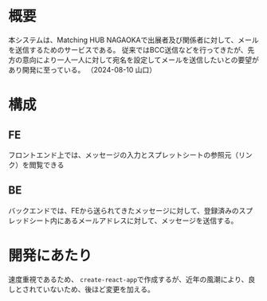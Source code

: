 # 概要
本システムは、Matching HUB NAGAOKAで出展者及び関係者に対して、メールを送信するためのサービスである。
従来ではBCC送信などを行ってきたが、先方の意向により一人一人に対して宛名を設定してメールを送信したいとの要望があり開発に至っている。
（2024-08-10 山口）

# 構成
## FE
フロントエンド上では、メッセージの入力とスプレットシートの参照元（リンク）を閲覧できる
## BE
バックエンドでは、FEから送られてきたメッセージに対して、登録済みのスプレッドシート内にあるメールアドレスに対して、メッセージを送信する。

# 開発にあたり
速度重視であるため、 `create-react-app`で作成するが、近年の風潮により、良しとされていないため、後ほど変更を加える。
